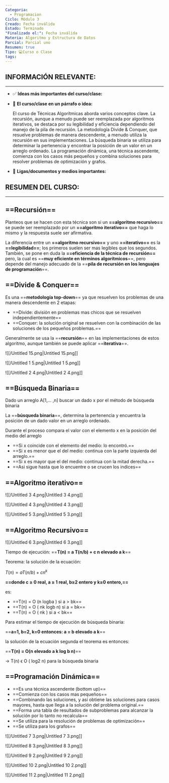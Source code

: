 ```yaml
---
Categoria:
  - Programacion
Ciclo: Módulo 3
Creado: Fecha inválida
Estado: Terminado
"Finalizado el:": Fecha inválida
Materia: Algoritmo y Estructura de Datos
Parcial: Parcial uno
Resumen: true
Tipo: 💻Curso o Clase
tags:
---
```

## INFORMACIÓN RELEVANTE:

---

- ✅ **Ideas más importantes del curso/clase:**
- 📕 **El curso/clase en un párrafo o idea:**
    
    El curso de Técnicas Algorítmicas aborda varios conceptos clave. La recursión, aunque a menudo puede ser reemplazada por algoritmos iterativos, se destaca por su legibilidad y eficiencia dependiendo del manejo de la pila de recursión. La metodología Divide & Conquer, que resuelve problemas de manera descendente, a menudo utiliza la recursión en sus implementaciones. La búsqueda binaria se utiliza para determinar la pertenencia y encontrar la posición de un valor en un arreglo ordenado. La programación dinámica, una técnica ascendente, comienza con los casos más pequeños y combina soluciones para resolver problemas de optimización y grafos.
    
- 📎 **Ligas/documentos y medios importantes:**

## RESUMEN DEL CURSO:

---

## ==Recursión==

Planteos que se hacen con esta técnica son si un **==algoritmo recursivo==** se puede ser reemplazado por un **==algoritmo iterativo==** que haga lo mismo y la respuesta suele ser afirmativa.

La diferencia entre un **==algoritmo recursivo==** y uno **==iterativo==** es la **==legibilidad==**; los primeros suelen ser mas legibles que los segundos. También, se pone en duda la **==eficiencia de la técnica de recursión==** pero, la cual es ==**muy eficiente en términos algorítmicos**==, pero depende del manejo adecuado de la ==**pila de recursión en los lenguajes de programación**==.

## ==Divide & Conquer==

Es una ==**metodología top-down**== ya que resuelven los problemas de una manera descendente en 2 etapas:

- ==Divide: división en problemas mas chicos que se resuelven independientemente==
- ==Conquer: la solución original se resuelven con la combinación de las soluciones de los pequeños problemas.==

Generalmente se usa la ==**recursión**== en las implementaciones de estos algoritmo, aunque también se puede aplicar ==**iterativa**==.

![[/Untitled 15.png|Untitled 15.png]]

![[/Untitled 1 5.png|Untitled 1 5.png]]

![[/Untitled 2 4.png|Untitled 2 4.png]]

## ==Búsqueda Binaria==

Dado un arreglo A[1,… ,n] buscar un dado x por el método de búsqueda binaria

La ==**búsqueda binaria**==, determina la pertenencia y encuentra la posición de un dado valor en un arreglo ordenado.

Durante el proceso compara el valor con el elemento x en la posición del medio del arreglo

- ==Si x coincide con el elemento del medio: lo encontró.==
- ==Si x es menor que el del medio: continua con la parte izquierda del arreglo.==
- ==Si x es mayor que el del medio: continua con la mitad derecha.==
- ==Asi sigue hasta que lo encuentre o se crucen los indices==

## ==Algoritmo iterativo==

![[/Untitled 3 4.png|Untitled 3 4.png]]

![[/Untitled 4 3.png|Untitled 4 3.png]]

![[/Untitled 5 3.png|Untitled 5 3.png]]

## ==Algoritmo Recursivo==

![[/Untitled 6 3.png|Untitled 6 3.png]]

  

Tiempo de ejecución: ==**T(n) = a T(n/b) + c n elevado a k**==

Teorema: la solución de la ecuación:

$T(n)=aT(n/b)+cn^k$﻿

**==donde c ≥ 0 real, a ≥ 1 real, b≥2 entero y k≥0 entero,==**

es:

- ==T(n) = O (n logba ) si a > bk==
- ==T(n) = O ( nk logb n) si a = bk==
- ==T(n) = O ( nk ) si a < bk==

Para estimar el tiempo de ejecución de búsqueda binaria:

==**a=1, b=2, k=0 entonces: a = b elevado a k**==

la solución de la ecuación segunda el teorema es entonces:

==**T(n) = O(n elevado a k log b n)**==

→ T(n) ϵ O ( log2 n) para la búsqueda binaria

## ==Programación Dinámica==

- ==Es una técnica ascendente (bottom up)==
- ==Comienza con los casos mas pequeños==
- ==Combinando las soluciones, y así obtiene las soluciones para casos mayores, hasta que llega a la solución del problema original.==
- ==Forma una tabla de resultados de subproblemas para alcanzar la solución por lo tanto no recalcula==
- ==Se utiliza para la resolución de problemas de optimización==
- ==Se utiliza para los grafos==

![[/Untitled 7 3.png|Untitled 7 3.png]]

![[/Untitled 8 3.png|Untitled 8 3.png]]

![[/Untitled 9 2.png|Untitled 9 2.png]]

![[/Untitled 10 2.png|Untitled 10 2.png]]

![[/Untitled 11 2.png|Untitled 11 2.png]]